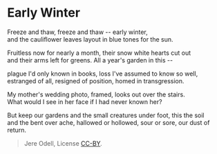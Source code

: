 # Early Winter

Freeze and thaw, freeze and thaw -- early winter,  
and the cauliflower leaves layout in blue tones for the sun.

Fruitless now for nearly a month, their snow white hearts cut out  
and their arms left for greens. All a year's garden in this --

plague I'd only known in books, loss I've assumed to know so well,  
estranged of all, resigned of position, homed in transgression.
 
My mother's wedding photo, framed, looks out over the stairs.  
What would I see in her face if I had never known her?

But keep our gardens and the small creatures under foot, this the soil  
and the bent over ache, hallowed or hollowed, sour or sore, our dust of return.


>Jere Odell, License [CC-BY](https://creativecommons.org/licenses/by/4.0/).